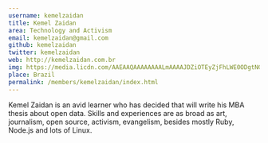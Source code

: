 ```yaml
---
username: kemelzaidan
title: Kemel Zaidan
area: Technology and Activism
email: kemelzaidan@gmail.com
github: kemelzaidan
twitter: kemelzaidan
web: http://kemelzaidan.com.br
img: https://media.licdn.com/AAEAAQAAAAAAAALmAAAAJDZiOTEyZjFhLWE0ODgtNGViMS05N2IxLTQ3YzZjZDI5M2FjZQ.jpg
place: Brazil
permalink: /members/kemelzaidan/index.html
---
```


Kemel Zaidan is an avid learner who has decided that will write his 
MBA thesis about open data. Skills and experiences are as broad as 
art, journalism, open source, activism, evangelism, besides 
mostly Ruby, Node.js and lots of Linux.
